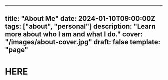 ---
title: "About Me"
date: 2024-01-10T09:00:00Z
tags: ["about", "personal"]
description: "Learn more about who I am and what I do."
cover: "/images/about-cover.jpg"
draft: false
template: "page"
------

# HERE